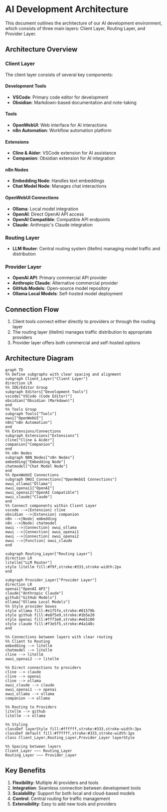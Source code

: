 # AI Development Architecture

This document outlines the architecture of our AI development environment, which consists of three main layers: Client Layer, Routing Layer, and Provider Layer.

## Architecture Overview

### Client Layer
The client layer consists of several key components:

#### Development Tools
- **VSCode**: Primary code editor for development
- **Obsidian**: Markdown-based documentation and note-taking

#### Tools
- **OpenWebUI**: Web interface for AI interactions
- **n8n Automation**: Workflow automation platform

#### Extensions
- **Cline & Aider**: VSCode extension for AI assistance
- **Companion**: Obsidian extension for AI integration

#### n8n Nodes
- **Embedding Node**: Handles text embeddings
- **Chat Model Node**: Manages chat interactions

#### OpenWebUI Connections
- **Ollama**: Local model integration
- **OpenAI**: Direct OpenAI API access
- **OpenAI Compatible**: Compatible API endpoints
- **Claude**: Anthropic's Claude integration

### Routing Layer
- **LLM Router**: Central routing system (litellm) managing model traffic and distribution

### Provider Layer
- **OpenAI API**: Primary commercial API provider
- **Anthropic Claude**: Alternative commercial provider
- **GitHub Models**: Open-source model repository
- **Ollama Local Models**: Self-hosted model deployment

## Connection Flow
1. Client tools connect either directly to providers or through the routing layer
2. The routing layer (litellm) manages traffic distribution to appropriate providers
3. Provider layer offers both commercial and self-hosted options

## Architecture Diagram

```mermaid
graph TD
%% Define subgraphs with clear spacing and alignment
subgraph Client_Layer["Client Layer"]
direction LR
%% IDE/Editor Group
subgraph Editors["Development Tools"]
vscode["VSCode (Code Editor)"]
obsidian["Obsidian (Markdown)"]
end
%% Tools Group
subgraph Tools["Tools"]
owui["OpenWebUI"]
n8n["n8n Automation"]
end
%% Extensions/Connections
subgraph Extensions["Extensions"]
cline["Cline & Aider"]
companion["Companion"]
end
%% n8n Nodes
subgraph N8N_Nodes["n8n Nodes"]
embedding["Embedding Node"]
chatmodel["Chat Model Node"]
end
%% OpenWebUI Connections
subgraph OWUI_Connections["OpenWebUI Connections"]
owui_ollama["Ollama"]
owui_openai1["OpenAI"]
owui_openai2["OpenAI Compatible"]
owui_claude["Claude"]
end
%% Connect components within Client Layer
vscode -->|Extension| cline
obsidian -->|Extension| companion
n8n -->|Node| embedding
n8n -->|Node| chatmodel
owui -->|Connection| owui_ollama
owui -->|Connection| owui_openai1
owui -->|Connection| owui_openai2
owui -->|Function| owui_claude
end

subgraph Routing_Layer["Routing Layer"]
direction LR
litellm["LLM Router"]
style litellm fill:#f9f,stroke:#333,stroke-width:2px
end

subgraph Provider_Layer["Provider Layer"]
direction LR
openai["OpenAI API"]
claude["Anthropic Claude"]
github["GitHub Models"]
ollama["Ollama Local Models"]
%% Style provider boxes
style ollama fill:#e1f5fe,stroke:#01579b
style github fill:#e8f5e9,stroke:#1b5e20
style openai fill:#fff3e0,stroke:#e65100
style claude fill:#f3e5f5,stroke:#4a148c
end

%% Connections between layers with clear routing
%% Client to Routing
embedding --> litellm
chatmodel --> litellm
cline --> litellm
owui_openai2 --> litellm

%% Direct connections to providers
cline --> claude
cline --> openai
cline --> ollama
owui_claude --> claude
owui_openai1 --> openai
owui_ollama --> ollama
companion --> ollama

%% Routing to Providers
litellm --> github
litellm --> ollama

%% Styling
classDef layerStyle fill:#ffffff,stroke:#333,stroke-width:3px
classDef default fill:#ffffff,stroke:#333,stroke-width:1px
class Client_Layer,Routing_Layer,Provider_Layer layerStyle

%% Spacing between layers
Client_Layer ~~~ Routing_Layer
Routing_Layer ~~~ Provider_Layer
```

## Key Benefits
1. **Flexibility**: Multiple AI providers and tools
2. **Integration**: Seamless connection between development tools
3. **Scalability**: Support for both local and cloud-based models
4. **Control**: Central routing for traffic management
5. **Extensibility**: Easy to add new tools and providers

